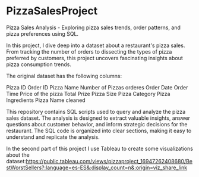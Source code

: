 # PizzaSalesProject

Pizza Sales Analysis - Exploring pizza sales trends, order patterns, and pizza preferences using SQL. 

In this project, I dive deep into a dataset about a restaurant's pizza sales. From tracking the number of orders to dissecting the types of pizza preferred by customers, this project uncovers fascinating insights about pizza consumption trends. 

The original dataset has the following columns:

Pizza ID
Order ID
Pizza Name
Number of Pizzas orderes
Order Date
Order Time
Price of the pizza
Total Prize
Pizza Size
Pizza Category
Pizza Ingredients
Pizza Name cleaned


This repository contains SQL scripts used to query and analyze the pizza sales dataset. The analysis is designed to extract valuable insights, answer questions about customer behavior, and inform strategic decisions for the restaurant. The SQL code is organized into clear sections, making it easy to understand and replicate the analysis.

In the second part of this project I use Tableau to create some visualizations about the dataset:https://public.tableau.com/views/pizzaproject_16947262408680/BestWorstSellers?:language=es-ES&:display_count=n&:origin=viz_share_link
